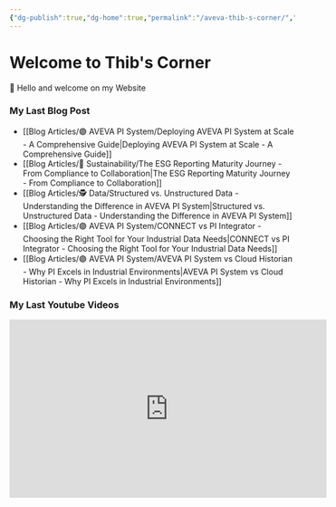 ```yaml
---
{"dg-publish":true,"dg-home":true,"permalink":"/aveva-thib-s-corner/","tags":["gardenEntry"],"dgPassFrontmatter":true}
---
```


# Welcome to Thib's Corner

👋 Hello and welcome on my Website

### My Last Blog Post

- [[Blog Articles/🟣 AVEVA PI System/Deploying AVEVA PI System at Scale - A Comprehensive Guide\|Deploying AVEVA PI System at Scale - A Comprehensive Guide]]
- [[Blog Articles/🍃 Sustainability/The ESG Reporting Maturity Journey - From Compliance to Collaboration\|The ESG Reporting Maturity Journey - From Compliance to Collaboration]]
- [[Blog Articles/🕵️ Data/Structured vs. Unstructured Data - Understanding the Difference in AVEVA PI System\|Structured vs. Unstructured Data - Understanding the Difference in AVEVA PI System]]
- [[Blog Articles/🟣 AVEVA PI System/CONNECT vs PI Integrator - Choosing the Right Tool for Your Industrial Data Needs\|CONNECT vs PI Integrator - Choosing the Right Tool for Your Industrial Data Needs]]
- [[Blog Articles/🟣 AVEVA PI System/AVEVA PI System vs Cloud Historian - Why PI Excels in Industrial Environments\|AVEVA PI System vs Cloud Historian - Why PI Excels in Industrial Environments]]

### My Last Youtube Videos

<center><iframe width="560" height="315" src="https://www.youtube.com/embed/l8Cpq6hN_ag?si=YI0I0_LBNDJbGTlG" title="YouTube video player" frameborder="0" allow="accelerometer; autoplay; clipboard-write; encrypted-media; gyroscope; picture-in-picture; web-share" referrerpolicy="strict-origin-when-cross-origin" allowfullscreen></iframe></center>